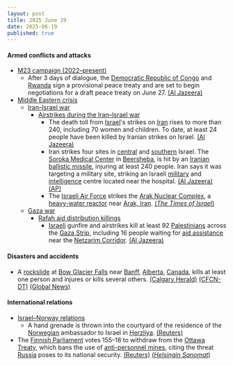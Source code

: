 ```yaml
---
layout: post
title: 2025 June 19
date: 2025-06-19
published: true
---
```



#### Armed conflicts and attacks

* [M23 campaign (2022–present)](https://en.wikipedia.org/wiki/M23_campaign_%282022%E2%80%93present%29 "M23 campaign (2022–present)")
  * After 3 days of dialogue, the [Democratic Republic of Congo](https://en.wikipedia.org/wiki/Democratic_Republic_of_Congo "Democratic Republic of Congo") and [Rwanda](https://en.wikipedia.org/wiki/Rwanda "Rwanda") sign a provisional peace treaty and are set to begin negotiations for a draft peace treaty on June 27. [(Al Jazeera)](https://www.aljazeera.com/news/2025/6/19/dr-congo-and-rwanda-sign-draft-peace-agreement)
* [Middle Eastern crisis](https://en.wikipedia.org/wiki/Middle_Eastern_crisis_%282023%E2%80%93present%29 "Middle Eastern crisis (2023–present)")
  * [Iran–Israel war](https://en.wikipedia.org/wiki/Iran%E2%80%93Israel_war "Iran–Israel war")
    * [Airstrikes during the Iran–Israel war](https://en.wikipedia.org/wiki/List_of_airstrikes_during_the_Iran%E2%80%93Israel_war "List of airstrikes during the Iran–Israel war")
      * The death toll from [Israel](https://en.wikipedia.org/wiki/Israel "Israel")'s strikes on [Iran](https://en.wikipedia.org/wiki/Iran "Iran") rises to more than 240, including 70 women and children. To date, at least 24 people have been killed by Iranian strikes on Israel. [(Al Jazeera)](https://www.aljazeera.com/news/liveblog/2025/6/19/live-israel-attacks-iran-security-agency-trump-mulls-joining-conflict)
      * Iran strikes four sites in [central](https://en.wikipedia.org/wiki/Central_District_%28Israel%29 "Central District (Israel)") and [southern](https://en.wikipedia.org/wiki/Southern_District_%28Israel%29 "Southern District (Israel)") Israel. The [Soroka Medical Center](https://en.wikipedia.org/wiki/Soroka_Medical_Center "Soroka Medical Center") in [Beersheba](https://en.wikipedia.org/wiki/Beersheba "Beersheba"), is hit by an [Iranian](https://en.wikipedia.org/wiki/Islamic_Republic_of_Iran_Armed_Forces "Islamic Republic of Iran Armed Forces") [ballistic missile](https://en.wikipedia.org/wiki/Ballistic_missile "Ballistic missile"), injuring at least 240 people. Iran says it was targeting a military site, striking an Israeli [military](https://en.wikipedia.org/wiki/Israel_Defense_Forces "Israel Defense Forces") and [intelligence](https://en.wikipedia.org/wiki/Israeli_Intelligence_Community "Israeli Intelligence Community") centre located near the hospital. [(Al Jazeera)](https://www.aljazeera.com/news/2025/6/19/israel-attacks-irans-arak-nuclear-reactor-as-iran-strikes-israeli-hospital) [(AP)](https://apnews.com/article/israel-iran-attacks-nuclear-news-06-19-2025-b508817b78ed8d2f6067c1516215cf94)
      * The [Israeli Air Force](https://en.wikipedia.org/wiki/Israeli_Air_Force "Israeli Air Force") strikes the [Arak Nuclear Complex](https://en.wikipedia.org/wiki/IR-40 "IR-40"), a [heavy-water reactor](https://en.wikipedia.org/wiki/Heavy-water_reactor "Heavy-water reactor") near [Arak, Iran](https://en.wikipedia.org/wiki/Arak%2C_Iran "Arak, Iran"). [(*The Times of Israel*)](https://www.timesofisrael.com/idf-strikes-irans-arak-heavy-water-reactor-natanz-site-used-for-nuclear-development/)
  * [Gaza war](https://en.wikipedia.org/wiki/Gaza_war "Gaza war")
    * [Rafah aid distribution killings](https://en.wikipedia.org/wiki/Rafah_aid_distribution_killings "Rafah aid distribution killings")
      * [Israeli](https://en.wikipedia.org/wiki/Israel_Defense_Forces "Israel Defense Forces") gunfire and airstrikes kill at least 92 [Palestinians](https://en.wikipedia.org/wiki/Palestinians "Palestinians") across the [Gaza Strip](https://en.wikipedia.org/wiki/Gaza_Strip "Gaza Strip"), including 16 people waiting for [aid assistance](https://en.wikipedia.org/wiki/Humanitarian_aid_during_the_Gaza_war "Humanitarian aid during the Gaza war") near the [Netzarim Corridor](https://en.wikipedia.org/wiki/Netzarim_Corridor "Netzarim Corridor"). [(Al Jazeera)](https://www.aljazeera.com/news/2025/6/19/israeli-attacks-kill-at-least-81-people-including-aid-seekers-in-gaza)

#### Disasters and accidents

* A [rockslide](https://en.wikipedia.org/wiki/Rockslide "Rockslide") at [Bow Glacier Falls](https://en.wikipedia.org/wiki/Bow_Glacier_Falls "Bow Glacier Falls") near [Banff](https://en.wikipedia.org/wiki/Banff%2C_Alberta "Banff, Alberta"), [Alberta](https://en.wikipedia.org/wiki/Alberta "Alberta"), [Canada](https://en.wikipedia.org/wiki/Canada "Canada"), kills at least one person and injures or kills several others. [(Calgary Herald)](https://calgaryherald.com/news/rockslide-bow-glacier-falls-banff-national-park) [(CFCN-DT)](https://www.ctvnews.ca/calgary/article/rockslide-at-bow-glacier-falls-emergency-services-responding/) [(Global News)](https://globalnews.ca/news/11250430/banff-national-park-bow-lake-rock-slide/)

#### International relations

* [Israel–Norway relations](https://en.wikipedia.org/wiki/Israel%E2%80%93Norway_relations "Israel–Norway relations")
  * A hand grenade is thrown into the courtyard of the residence of the [Norwegian](https://en.wikipedia.org/wiki/Norway "Norway") ambassador to Israel in [Herzliya](https://en.wikipedia.org/wiki/Herzliya "Herzliya"). [(Reuters)](https://www.reuters.com/world/europe/explosion-norways-ambassador-residence-tel-aviv-no-injured-says-foreign-ministry-2025-06-19/)
* The [Finnish Parliament](https://en.wikipedia.org/wiki/Parliament_of_Finland "Parliament of Finland") votes 155–18 to withdraw from the [Ottawa Treaty](https://en.wikipedia.org/wiki/Ottawa_Treaty "Ottawa Treaty"), which bans the use of [anti-personnel mines](https://en.wikipedia.org/wiki/Anti-personnel_mine "Anti-personnel mine"), citing the threat [Russia](https://en.wikipedia.org/wiki/Russia "Russia") poses to its national security. [(Reuters)](https://www.reuters.com/world/europe/finnish-parliament-votes-exit-landmines-treaty-due-russia-threat-2025-06-19/) [(*Helsingin Sanomat*)](https://www.hs.fi/politiikka/art-2000011312573.html)
